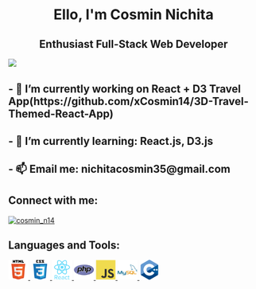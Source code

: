 <h1 align="center">Ello, I'm Cosmin Nichita</h1>
<h2 align="center">Enthusiast Full-Stack Web Developer</h2>

<img src="https://github.com/user-attachments/assets/8ecaf171-4ada-475e-a1a7-2039e3d531cb">

<h2 margin-top="20px" underline="none">- 🔭 I’m currently working on React + D3 Travel App(https://github.com/xCosmin14/3D-Travel-Themed-React-App)</h2>

<h2 margin-top="20px" underline="none">- 🌱 I’m currently learning: React.js, D3.js</h2>

<h2 margin-top="20px" underline="none">- 📫 Email me: nichitacosmin35@gmail.com</h2>

<h2 align="left">Connect with me:</h2>
<p align="left">
  <a href="https://instagram.com/cosmin_n14" target="blank"><img align="center" src="https://raw.githubusercontent.com/rahuldkjain/github-profile-readme-generator/master/src/images/icons/Social/instagram.svg" alt="cosmin_n14" height="30" width="40" /></a>
</p>

<h2 align="left">Languages and Tools:</h2>
<p align="left"> 
  <a href="https://www.w3.org/html/" target="_blank" rel="noreferrer"> <img src="https://raw.githubusercontent.com/devicons/devicon/master/icons/html5/html5-original-wordmark.svg" alt="html5" width="40" height="40"/> </a> 
  <a href="https://www.w3schools.com/css/" target="_blank" rel="noreferrer"> <img src="https://raw.githubusercontent.com/devicons/devicon/master/icons/css3/css3-original-wordmark.svg" alt="css3" width="40" height="40"/> </a> 
  <a href="https://reactjs.org/" target="_blank" rel="noreferrer"> <img src="https://raw.githubusercontent.com/devicons/devicon/master/icons/react/react-original-wordmark.svg" alt="react" width="40" height="40"/> </a> 
  <a href="https://www.php.net" target="_blank" rel="noreferrer"> <img src="https://raw.githubusercontent.com/devicons/devicon/master/icons/php/php-original.svg" alt="php" width="40" height="40"/> </a> 
  <a href="https://developer.mozilla.org/en-US/docs/Web/JavaScript" target="_blank" rel="noreferrer"> <img src="https://raw.githubusercontent.com/devicons/devicon/master/icons/javascript/javascript-original.svg" alt="javascript" width="40" height="40"/> </a>    <a href="https://www.mysql.com/" target="_blank" rel="noreferrer"> <img src="https://raw.githubusercontent.com/devicons/devicon/master/icons/mysql/mysql-original-wordmark.svg" alt="mysql" width="40" height="40"/> </a> 
  <a href="https://www.w3schools.com/cpp/" target="_blank" rel="noreferrer"> <img src="https://raw.githubusercontent.com/devicons/devicon/master/icons/cplusplus/cplusplus-original.svg" alt="cplusplus" width="40" height="40"/> </a> 
</p>
